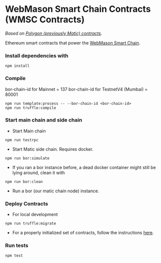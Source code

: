 # WebMason Smart Chain Contracts (WMSC Contracts)
_Based on [Polygon (previously Matic) contracts](https://github.com/maticnetwork/contracts)._

Ethereum smart contracts that power the [WebMason Smart Chain](https://?).

### Install dependencies with
```
npm install
```

### Compile
bor-chain-id for Mainnet = 137
bor-chain-id for TestnetV4 (Mumbai) = 80001

```
npm run template:process -- --bor-chain-id <bor-chain-id>
npm run truffle:compile
```

### Start main chain and side chain
- Start Main chain

```
npm run testrpc
```

- Start Matic side chain. Requires docker.

```
npm run bor:simulate
```

- If you ran a bor instance before, a dead docker container might still be lying around, clean it with

```
npm run bor:clean
```

- Run a bor (our matic chain node) instance.

### Deploy Contracts
- For local development

```
npm run truffle:migrate
```

- For a properly initialized set of contracts, follow the instructions [here](./deploy-migrations/README.md).

### Run tests
```
npm test
```
